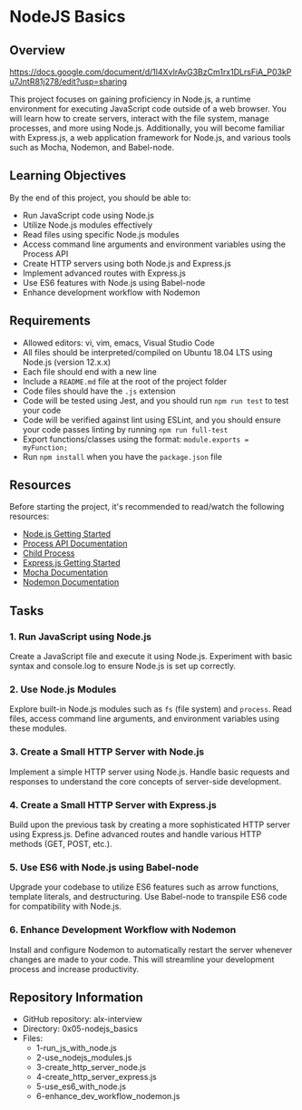 # NodeJS Basics

## Overview

https://docs.google.com/document/d/1l4XvIrAvG3BzCm1rx1DLrsFiA_P03kPu7JntR81j278/edit?usp=sharing

This project focuses on gaining proficiency in Node.js, a runtime environment for executing JavaScript code outside of a web browser. You will learn how to create servers, interact with the file system, manage processes, and more using Node.js. Additionally, you will become familiar with Express.js, a web application framework for Node.js, and various tools such as Mocha, Nodemon, and Babel-node.

## Learning Objectives

By the end of this project, you should be able to:

-   Run JavaScript code using Node.js
-   Utilize Node.js modules effectively
-   Read files using specific Node.js modules
-   Access command line arguments and environment variables using the Process API
-   Create HTTP servers using both Node.js and Express.js
-   Implement advanced routes with Express.js
-   Use ES6 features with Node.js using Babel-node
-   Enhance development workflow with Nodemon

## Requirements

-   Allowed editors: vi, vim, emacs, Visual Studio Code
-   All files should be interpreted/compiled on Ubuntu 18.04 LTS using Node.js (version 12.x.x)
-   Each file should end with a new line
-   Include a `README.md` file at the root of the project folder
-   Code files should have the `.js` extension
-   Code will be tested using Jest, and you should run `npm run test` to test your code
-   Code will be verified against lint using ESLint, and you should ensure your code passes linting by running `npm run full-test`
-   Export functions/classes using the format: `module.exports = myFunction;`
-   Run `npm install` when you have the `package.json` file

## Resources

Before starting the project, it's recommended to read/watch the following resources:

-   [Node.js Getting Started](https://nodejs.dev/learn)
-   [Process API Documentation](https://nodejs.org/docs/latest-v12.x/api/process.html)
-   [Child Process](https://nodejs.org/docs/latest-v12.x/api/child_process.html)
-   [Express.js Getting Started](https://expressjs.com/en/starter/hello-world.html)
-   [Mocha Documentation](https://mochajs.org/)
-   [Nodemon Documentation](https://nodemon.io/)

## Tasks

### 1. Run JavaScript using Node.js

Create a JavaScript file and execute it using Node.js. Experiment with basic syntax and console.log to ensure Node.js is set up correctly.

### 2. Use Node.js Modules

Explore built-in Node.js modules such as `fs` (file system) and `process`. Read files, access command line arguments, and environment variables using these modules.

### 3. Create a Small HTTP Server with Node.js

Implement a simple HTTP server using Node.js. Handle basic requests and responses to understand the core concepts of server-side development.

### 4. Create a Small HTTP Server with Express.js

Build upon the previous task by creating a more sophisticated HTTP server using Express.js. Define advanced routes and handle various HTTP methods (GET, POST, etc.).

### 5. Use ES6 with Node.js using Babel-node

Upgrade your codebase to utilize ES6 features such as arrow functions, template literals, and destructuring. Use Babel-node to transpile ES6 code for compatibility with Node.js.

### 6. Enhance Development Workflow with Nodemon

Install and configure Nodemon to automatically restart the server whenever changes are made to your code. This will streamline your development process and increase productivity.

## Repository Information

-   GitHub repository: alx-interview
-   Directory: 0x05-nodejs_basics
-   Files:
    -   1-run_js_with_node.js
    -   2-use_nodejs_modules.js
    -   3-create_http_server_node.js
    -   4-create_http_server_express.js
    -   5-use_es6_with_node.js
    -   6-enhance_dev_workflow_nodemon.js
